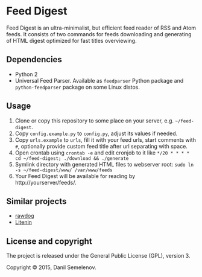 # Feed Digest
Feed Digest is an ultra-minimalist, but efficient feed reader of RSS and Atom feeds. It consists of two commands for feeds downloading and generating of HTML digest optimized for fast titles overviewing.

## Dependencies
- Python 2
- Universal Feed Parser. Available as `feedparser` Python package and `python-feedparser` package on some Linux distos.

## Usage
1. Clone or copy this repository to some place on your server, e.g. `~/feed-digest`.
2. Copy `config.example.py` to `config.py`, adjust its values if needed.
3. Copy `urls.example` to `urls`, fill it with your feed urls, start comments with `#`, optionally provide custom feed title after url separating with space.
4. Open crontab using `crontab -e` and edit cronjob to it like `*/20 * * * * cd ~/feed-digest; ./download && ./generate`
5. Symlink directory with generated HTML files to webserver root: `sudo ln -s ~/feed-digest/www/ /var/www/feeds`
6. Your Feed Digest will be available for reading by http://yourserver/feeds/.

## Similar projects
- [rawdog](http://offog.org/code/rawdog/)
- [Litenin](http://liten.in/)

## License and copyright

The project is released under the General Public License (GPL), version 3.

Copyright © 2015, Danil Semelenov.
